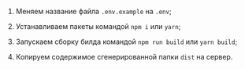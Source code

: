 1. Меняем название файла ``.env.example`` на ``.env``;

2. Устанавливаем пакеты командой ``npm i`` или ``yarn``;

3. Запускаем сборку билда командой ``npm run build`` или ``yarn build``;

4. Копируем содержимое сгенерированной папки ``dist`` на сервер.
